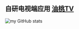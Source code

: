  ## 自研电视端应用 [油桃TV](https://www.utao.tv)
![my GitHub stats](https://github-readme-stats.vercel.app/api?username=VonChange&count_private=true&theme=cobalt&show_icons=true)
<!--
**VonChange/VonChange** is a ✨ _special_ ✨ repository because its `README.md` (this file) appears on your GitHub profile.

Here are some ideas to get you started:

- 🔭 I’m currently working on ...
- 🌱 I’m currently learning ...
- 👯 I’m looking to collaborate on ...
- 🤔 I’m looking for help with ...
- 💬 Ask me about ...
- 📫 How to reach me: ...
- 😄 Pronouns: ...
- ⚡ Fun fact: ...
-->
